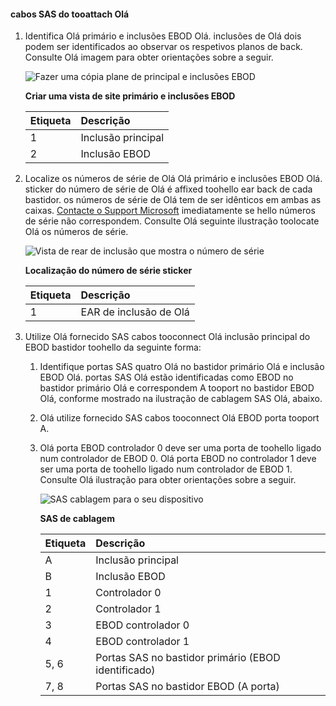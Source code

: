 <!--author=alkohli last changed:02/22/16-->

#### <a name="tooattach-hello-sas-cables"></a>cabos SAS do tooattach Olá
1. Identifica Olá primário e inclusões EBOD Olá. inclusões de Olá dois podem ser identificados ao observar os respetivos planos de back. Consulte Olá imagem para obter orientações sobre a seguir. 
   
    ![Fazer uma cópia plane de principal e inclusões EBOD](./media/storsimple-sas-cable-8600/HCSBackplaneofprimaryandEBODenclosure.png)
   
    **Criar uma vista de site primário e inclusões EBOD**
   
   | Etiqueta | Descrição |
   |:--- |:--- |
   | 1 |Inclusão principal |
   | 2 |Inclusão EBOD |
2. Localize os números de série de Olá Olá primário e inclusões EBOD Olá. sticker do número de série de Olá é affixed toohello ear back de cada bastidor. os números de série de Olá tem de ser idênticos em ambas as caixas. [Contacte o Support Microsoft](../articles/storsimple/storsimple-contact-microsoft-support.md) imediatamente se hello números de série não correspondem. Consulte Olá seguinte ilustração toolocate Olá os números de série.
   
    ![Vista de rear de inclusão que mostra o número de série](./media/storsimple-sas-cable-8600/HCSRearviewofenclosureindicatinglocationofserialnumbersticker.png)
   
    **Localização do número de série sticker**
   
   | Etiqueta | Descrição |
   |:--- |:--- |
   | 1 |EAR de inclusão de Olá |
3. Utilize Olá fornecido SAS cabos tooconnect Olá inclusão principal do EBOD bastidor toohello da seguinte forma:
   
   1. Identifique portas SAS quatro Olá no bastidor primário Olá e inclusão EBOD Olá. portas SAS Olá estão identificadas como EBOD no bastidor primário Olá e correspondem A tooport no bastidor EBOD Olá, conforme mostrado na ilustração de cablagem SAS Olá, abaixo.
   2. Olá utilize fornecido SAS cabos tooconnect Olá EBOD porta tooport A.
   3. Olá porta EBOD controlador 0 deve ser uma porta de toohello ligado num controlador de EBOD 0. Olá porta EBOD no controlador 1 deve ser uma porta de toohello ligado num controlador de EBOD 1. Consulte Olá ilustração para obter orientações sobre a seguir. 
      
      ![SAS cablagem para o seu dispositivo](./media/storsimple-sas-cable-8600/HCSSAScablingforyourdevice.png)
      
      **SAS de cablagem**
      
      | Etiqueta | Descrição |
      |:--- |:--- |
      | A |Inclusão principal |
      | B |Inclusão EBOD |
      | 1 |Controlador 0 |
      | 2 |Controlador 1 |
      | 3 |EBOD controlador 0 |
      | 4 |EBOD controlador 1 |
      | 5, 6 |Portas SAS no bastidor primário (EBOD identificado) |
      | 7, 8 |Portas SAS no bastidor EBOD (A porta) |


